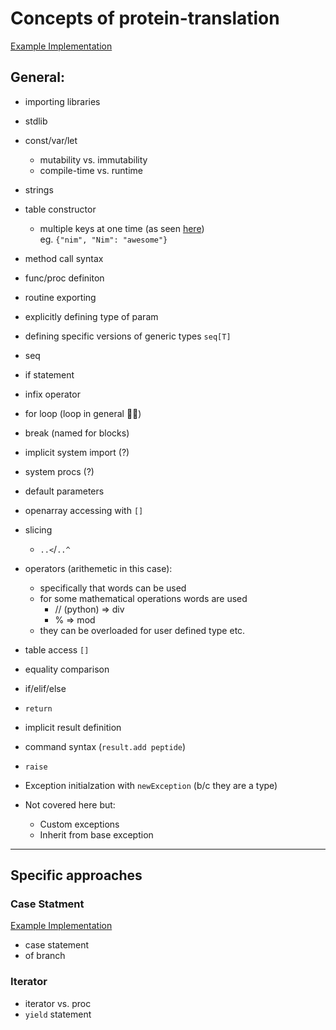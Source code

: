 # Concepts of protein-translation

[Example Implementation](https://github.com/exercism/nim/blob/master/exercises/protein-translation/example.nim)

## General:

- importing libraries
- stdlib
- const/var/let
  - mutability vs. immutability
  - compile-time vs. runtime
- strings
- table constructor
  - multiple keys at one time (as seen [here](https://exercism.io/tracks/nim/exercises/protein-translation/solutions/fc829b982b274a80883f7f82d6e8faaf))
    <br />
    eg. `{"nim", "Nim": "awesome"}`
- method call syntax
- func/proc definiton
- routine exporting
- explicitly defining type of param
- defining specific versions of generic types `seq[T]`
- seq
- if statement
- infix operator
- for loop (loop in general :man_shrugging:)
- break (named for blocks)
- implicit system import (?)
- system procs (?)
- default parameters
- openarray accessing with `[]`
- slicing
  - `..<`/`..^`
- operators (arithemetic in this case):
  - specifically that words can be used
  - for some mathematical operations words are used
    - // (python) => div
    - % => mod
  - they can be overloaded for user defined type etc.
  
- table access `[]`
- equality comparison
- if/elif/else
- `return`
- implicit result definition
- command syntax (`result.add peptide`)
- `raise`
- Exception initialzation with `newException` (b/c they are a type)
- Not covered here but:
  - Custom exceptions
  - Inherit from base exception

---

## Specific approaches

### Case Statment

[Example Implementation](https://exercism.io/tracks/nim/exercises/protein-translation/solutions/1078c01ba467400881b40827ffd1b84f)

- case statement
- of branch

### Iterator

- iterator vs. proc
- `yield` statement
